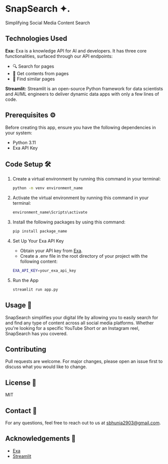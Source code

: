 # SnapSearch ✦.
Simplifying Social Media Content Search


## Technologies Used

**Exa:** Exa is a knowledge API for AI and developers. It has three core functionalities, surfaced through our API endpoints:
- 🔍 Search for pages
- 📄 Get contents from pages
- 🔗 Find similar pages

**Streamlit:** Streamlit is an open-source Python framework for data scientists and AI/ML engineers to deliver dynamic data apps with only a few lines of code.

## Prerequisites ⚙️

Before creating this app, ensure you have the following dependencies in your system:

- Python 3.11
- Exa API Key

## Code Setup 🛠️

1. Create a virtual environment by running this command in your terminal:

    ```bash
    python -m venv environment_name
    ```

2. Activate the virtual environment by running this command in your terminal:

    ```bash
    environment_name\Scripts\activate
    ```
    
3. Install the following packages by using this command:

    ```bash
    pip install package_name
    ```
4. Set Up Your Exa API Key
   
   - Obtain your API key from [Exa](https://dashboard.exa.ai/api-keys).
   - Create a .env file in the root directory of your project with the following content:
   ```bash
   EXA_API_KEY=your_exa_api_key
   ```
5. Run the App
   
   ```bash
   streamlit run app.py
   ```

## Usage 🚀

SnapSearch simplifies your digital life by allowing you to easily search for and find any type of content across all social media platforms. Whether you're looking for a specific YouTube Short or an Instagram reel, SnapSearch has you covered.

## Contributing

Pull requests are welcome. For major changes, please open an issue first to discuss what you would like to change.

## License 📜

MIT

## Contact 📧

For any questions, feel free to reach out to us at sbhunia2903@gmail.com.

## Acknowledgements 🙏

- [Exa](https://dashboard.exa.ai/api-keys)
- [Streamlit](https://streamlit.io/)
